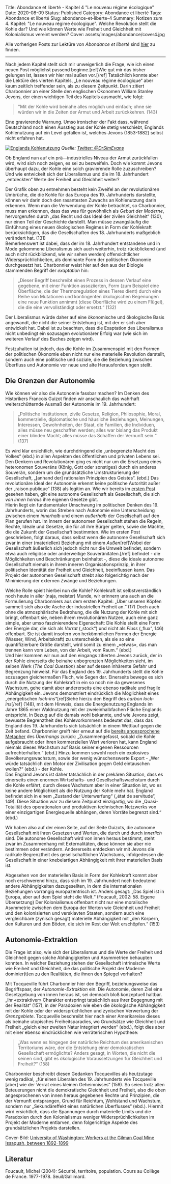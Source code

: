 Title: Abondance et liberté - Kapitel 4 "Le nouveau régime écologique"
Date: 2020-08-09
Status: Published
Category: Abondance et liberté
Tags: Abondance et liberté
Slug: abondance-et-liberte-4
Summary: Notizen zum 4. Kapitel: "Le nouveau régime écologique". Welche Revolution stellt die Kohle dar? Und wie können Werte wie Freiheit und Gleichheit mit Kolonialismus vereint werden?
Cover: assets/images/abondance/cover4.jpg

Alle vorherigen Posts zur Lektüre von *Abondance et liberté* sind [hier](tag/abondance-et-liberte) zu finden.
- - - -
Nach jedem Kapitel stellt sich mir unweigerlich die Frage, wie ich einen neuen Post möglichst passend beginne.[ref]Wie gut mir das bisher gelungen ist, lassen wir hier mal außen vor.[/ref] Tatsächlich konnte aber die Lektüre des vierten Kapitels, „Le nouveau régime écologique“ aber kaum zeitlich treffender sein, als zu diesem Zeitpunkt. Darin zitiert Charbonnier an einer Stelle den englischen Ökonomen William Stanley Jevons, der einen wichtigen Teil des Kapitels ausmacht, wie folgt:

> "Mit der Kohle wird beinahe alles möglich und einfach; ohne sie würden wir in die Zeiten der Armut und Arbeit zurückkehren. (143)  

Eine gravierende Warnung. Umso ironischer der Fakt dass, während Deutschland noch einen Ausstieg aus der Kohle stetig verschiebt, Englands Kohlenutzung auf ein Level gefallen ist, welches Jevons (1853-1882) selbst nicht erfahren hat.

[![Englands Kohlenutzung](assets/images/abondance/england_coal.png)](https://mobile.twitter.com/drsimevans/status/1290321258886893576?s=12)
*Quelle: [Twitter: @DrSimEvans](https://mobile.twitter.com/drsimevans/status/1290321258886893576?s=12)*

Ob England nun auf ein prä—industrielles Niveau der Armut zurückfallen wird, wird sich noch zeigen, es sei zu bezweifeln. Doch wie kommt Jevons überhaupt dazu, der Kohle eine solch gravierende Rolle zuzuschreiben? Und wie entwickelt sich der Liberalismus und die im 18. Jahrhundert „entdeckten“ Werte der Freiheit und Gleichheit weiter? 

Der Grafik oben zu entnehmen besteht kein Zweifel an der revolutionären Umbrüche, die die Kohle für das Europa des 19. Jahrhunderts darstellte, können wir darin doch den rasantesten Zuwachs an Kohlenutzung darin erkennen. Wenn man die Verwendung der Kohle betrachtet, so Charbonnier, muss man erkennen, dass das was für gewöhnlich als *Geburt der Moderne*, hervorgerufen durch „das Recht und das Ideal der zivilen Gleichheit“ (130), nur einen Teil der Geschichte darstellt. Man müsse zwangsläufig die Einführung eines neuen ökologischen Regimes in Form der Kohlekraft berücksichtigen, das die Gesellschaften des 18. Jahrhunderts maßgeblich verändert hat. (131)  
Bemerkenswert ist dabei, dass der im 18. Jahrhundert entstandene und in Mode gekommene Liberalismus sich auch weiterhin, trotz rückblickend (und auch nicht rückblickend, wie wir sehen werden) offensichtlicher Widersprüchlichkeiten, als dominante Form der politischen Ökonomie durchgesetzt hat. Charbonnier weist hier auf den aus der Biologie stammenden Begriff der *exaptation* hin:

> „Dieser Begriff beschreibt einen Prozess in dessen Verlauf eine gegebene, mit einer Funktion assoziierten, Form (zum Beispiel eine Oberfläche, die der Thermoregulation eines Tieres dient) durch eine Reihe von Mutationen und kontingenten ökologischen Begenungen eine neue Funktion annimmt (diese Oberfläche wird zu einem Flügel), die die eine vervollständigt oder ersetzt.“ (132)  

Der Liberalismus würde daher auf eine ökonomische und ökologische Basis angewandt, die nicht die seiner Entstehung ist, mit der er sich aber entwickelt hat. Dabei ist zu beachten, dass die Exaptation des Liberalismus nicht unbedingt ein sozusagen evolutionärer Erfolg war (wie sich im weiteren Verlauf des Buches zeigen wird). 

Festzuhalten ist jedoch, das die Kohle im Zusammenspiel mit den Formen der politischen Ökonomie eben nicht nur eine materielle Revolution darstellt, sondern auch eine politische und soziale, die die Beziehung zwischen Überfluss und Autonomie vor neue und alte Herausforderungen stellt. 

## Die Grenzen der Autonomie
Wie können wir also die Autonomie fassbar machen? Im Denken des Historikers Francois Guizot finden wir anschaulich das wahrhaft welterschütternde Ausmaß der Autonomie im 19. Jahrhundert:

> „Politische Institutionen, zivile Gesetze, Religion, Philosophie, Moral, kommerzielle, diplomatische und häusliche Beziehungen, Meinungen, Interessen, Gewohnheiten, der Staat, die Familien, die Individuen, alles müsse neu geschaffen werden; alles war bislang das Produkt einer blinden Macht; alles müsse das Schaffen der Vernunft sein.“ (137)  

Es wird klar ersichtlich, wie durchdringend die „unbegrenzte Macht des Volkes“ (ebd.) in allen Aspekten des öffentlichen und privaten Lebens sei. Den Denkern und Revolutionären ging es nicht nur um die Ersetzung eines heteronomen Souveräns (König, Gott oder sonstiges) durch ein anderes Souverän, sondern um die grundsätzliche Umstrukturierung der Gesellschaft, „[anhand der] rationalen Prinzipien des Geistes“. (ebd.) Das revolutionäre Ideal der Autonomie erkennt keine politische Autorität außer der „raison publique“ (138) als legitim an. Wie wir bereits im [ersten Post](abondance-et-liberte-1) gesehen haben, gilt eine autonome Gesellschaft als Gesellschaft, die sich *von innen heraus* ihre eigenen Gesetze gibt.  
Hierin liegt ein fundamentaler Umschwung im politischen Denken des 19. Jahrhunderts, worin das Streben nach Autonomie eine Unterscheidung zwischen einem *innerhalb* und einem *außerhalb* der Gesellschaft auf den Plan gerufen hat. Im Innern der autonomen Gesellschaft stehen die Regeln, Rechte, Ideale und Gesetze, die für all ihre Bürger gelten, sowie die Mächte, die die Zukunft der Gesellschaft bestimmten. Wie im ersten Post geschrieben, folgt daraus, dass selbst wenn die autonome Gesellschaft sich zwar in einer (materiellen) Beziehung mit einem *Außen*[ref]Wobei der Gesellschaft äußerlich sich jedoch nicht nur die Umwelt befindet, sondern etwa auch religiöse oder anderweitige Souveränitäten.[/ref]  befindet - die Möglichkeiten und Beschränkungen beinhaltet -, diese die ideale autonome Gesellschaft niemals in ihrem inneren Organisationsprinzip, in ihrer politischen Identität der Freiheit und Gleichheit, beeinflussen kann. Das Projekt der autonomen Gesellschaft strebt also folgerichtig nach der Minimierung der externen Zwänge und Beziehungen. 

Welche Rolle spielt hierbei nun die Kohle? Kohlekraft ist selbstverständlich noch heute in aller (naja, meister) Munde, wir erinnern uns auch an die Formulierung Charbonniers aus dem ersten Kapitel: „Über unseren Köpfen sammelt sich also die Asche der industriellen Freiheit an.“ (17) Doch auch ohne die atmosphärische Bedrohung, die die Nutzung der Kohle mit sich bringt, offenbart sie, neben ihrem revolutionären Nutzen, auch eine ganz simple, aber umso faszinierendere Eigenschaft: Die Kohle stellt eine Form der Energie dar, die sich als *Vorrat* („stock“) und nicht als *Fluss* („flux“, 146) offenbart. Sie ist damit insofern von herkömmlichen Formen der Energie (Wasser, Wind, Arbeitskraft) zu unterscheiden, als sie so eine quantifizierbare Größe darstellt, wird somit zu einem „«etwas», das man trennen kann vom Leben, von der Arbeit, vom Raum.“ (ebd.)  
Und hier kommen wir nun auf den eingangs zitierten Jevons zurück, der in der Kohle einerseits die beinahe unbegrenzten Möglichkeiten sieht, im selben Werk (*The Coal Question*) aber auf dessen inhärente Gefahr und Begrenzung hinweist. Für das England des 19. Jahrhunderts stellt die Kohle sozusagen gleichermaßen Fluch, wie Segen dar. Einerseits bewege es sich durch die Nutzung der Kohlekraft in ein so noch nie da gewesenes Wachstum, gehe damit aber andererseits eine ebenso radikale und fragile Abhängigkeit ein. Jevons demonstriert eindrücklich die Möglichkeit eines „energetischen *lock-ins*“[ref]Siehe hierzu den Begriff des *carbon lock-ins*[/ref] (148), mit dem Hinweis, dass die Energienutzung Englands im Jahre 1865 einer Waldnutzung mit der zweieinhalbfachen Fläche Englands entspricht. In Bezug auf die damals wohl bekannte, und wie Jevons zeigt, bewusste Begrenztheit des Kohlevorkommens bedeutet das, dass das England des 19. Jahrhunderts sich tatsächlich in einem Wettlauf gegen die Zeit befand. Charbonnier greift hier erneut auf die [bereits angesprochene Metapher](abondance-et-liberte-2) des  *Überhangs* zurück: „Zusammengefasst, sobald die Kohle aufgebraucht oder ihren kommerziellen Wert verloren hat, kann England niemals dieses Wachstum auf Basis seiner eigenen Ressourcen aufrechterhalten.“ (ebd.) Hinzu kommen sowohl noch ein explosives Bevölkerungswachstum, sowie der wenig wünschenswerte Export - „Wer würde tatsächlich den Motor der Zivilisation gegen Geld eintauschen wollen?“ (ebd.) - der Kohle.  
Das England Jevons ist daher tatsächlich in der prekären Situation, dass es einerseits einen enormen Wirtschafts- und Gesellschaftswachstum durch die Kohle erfährt, durch dieses Wachstum aber in einer Situation ist, wo es keine andere Möglichkeit als die Nutzung der Kohle mehr hat. England befindet sich in einem „Zustand der Unterwerfung“ („état de servitude“, 149). Diese Situation war zu diesem Zeitpunkt einzigartig, wo die „Quasi-Totalität des operationalen und produktiven technischen Netzwerks von einer einzigartigen Energiequelle abhängen, deren Vorräte begrenzt sind.“ (ebd.) 

Wir haben also auf der einen Seite, auf der Seite Guizots, die autonome Gesellschaft mit ihren Gesetzen und Werten, die durch und durch *innerlich* sind. Die autonome Gesellschaft wird von innen heraus bestimmt, steht zwar im Zusammenhang mit Externalitäten, diese können sie aber nie bestimmen oder verändern. Andererseits entdecken wir mit Jevons die radikale Begrenztheit des gesellschaftlichen Wachstums, infolgedessen die Gesellschaft in einer knebelartigen Abhängigkeit mit ihrer materiellen Basis ist. 

Abgesehen von der materiellen Basis in Form der Kohlekraft kommt aber noch erschwerend hinzu, dass sich im 19. Jahrhundert noch bedeutend andere Abhängigkeiten dazugesellten, in dem die internationalen Beziehungen vorrangig europazentrisch ist. Anders gesagt: „Das Spiel ist in Europa, aber auf dem Spiel steht die Welt.“ (Foucault, 2002: 58. Eigene Übersetzung) Der Kolonialismus offenbart nicht nur eine moralische Asymmetrie zwischen dem Europa der Werten wie Gleichheit und Freiheit und den kolonisierten und versklavten Staaten, sondern auch eine vergleichbare (zynisch gesagt) materielle Abhängigkeit mit „den Körpern, den Kulturen und den Böden, die sich im Rest der Welt erschöpfen.“ (153) 

## Autonomie-Extraktion
Die Frage ist also, wie sich der Liberalismus und die Werte der Freiheit und Gleichheit gegen solche Abhängigkeiten und Asymmetrien behaupten konnten. In welcher Beziehung stehen der Gesellschaft intrinsische Werte wie Freiheit und Gleichheit, die das politische Projekt der Moderne dominier(t)en zu den Realitäten, die ihnen den Spiegel vorhalten? 

Mit Tocqueville führt Charbonnier hier den Begriff, beziehungsweise das Begriffspaar, der *Autonomie-Extraktion* ein. Die Autonomie, deren Ziel eine Gesetzgebung von innen heraus ist, sei demnach bloß konzeptuell haltbar. „Ihr «extraktiver» Charakter entspringt tatsächlich aus ihrer Begegnung mit der Realität“ (157), in der Paradoxien wie eben die ökologische Abhängigkeit mit der Kohle oder der widersprüchlichen und zynischen Verwertung der *Grenzgebiete*. Tocqueville beschreibt hier nach einer Amerikareise dieses als beinahe utopisches Freiheitsparadies, wo Grundsätze wie Gleichheit und Freiheit „gleich einer zweiten Natur integriert werden“ (ebd.), folgt dies aber mit einer ebenso eindrücklichen wie verräterischen Hypothese:

> „Was wenn es hingegen der natürliche Reichtum des amerikanischen Territoriums wäre, der die Entstehung einer demokratischen Gesellschaft ermöglichte? Anders gesagt, in Worten, die nicht die seinen sind, gibt es ökologische Voraussetzungen für Gleichheit und Freiheit?“ (158)  

Charbonnier beschreibt diesen Gedanken Tocquevilles als heutzutage wenig radikal, „für einen Liberalen des 19. Jahrhunderts wie Tocqueville [aber] wie der Verrat eines kleinen Geheimnisses“ (159). So seien trotz allen Beteuerungen nicht die demokratische Gleichheit und Freiheit, also die oben angesprochenen von innen heraus gegebenen Rechte und Prinzipien, die der Vernunft entsprangen, Grund für Reichtum, Wohlstand und Wachstum, sondern nur „Sekundäreffekt eines natürlichen Überflusses“ (ebd.). Hiermit wird ersichtlich, dass die Spannungen durch materielle Limits und die Paradoxien durch den Kolonialismus weniger Widersprüchlichkeiten im Projekt der Moderne entlarven, denn folgerichtige Aspekte des grundsätzlichen Projekts darstellen. 

Cover-Bild: [University of Washington: Workers at the Gilman Coal Mine Issaquah, between 1892-1899](https://commons.wikimedia.org/wiki/File:Workers_at_the_Gilman_Coal_Mine,_Issaquah,_between_1892-1899_(INDOCC_1461).jpg)

## Literatur

Foucault, Michel (2004): Sécurité, territoire, population. Cours au Collège de France. 1977-1978. Seuil/Gallimard.
